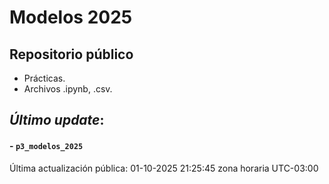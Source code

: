 # Modelos 2025

## Repositorio público

- Prácticas.
- Archivos .ipynb, .csv.


## *Último update*:

#### - `p3_modelos_2025`

Última actualización pública: 01-10-2025 21:25:45 zona horaria UTC-03:00
